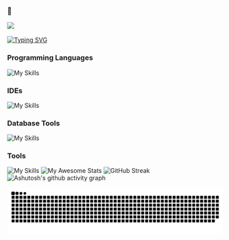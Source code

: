 ###  👋

![](https://komarev.com/ghpvc/?username=AmirMGhanem&color=blue)


[![Typing SVG](https://readme-typing-svg.demolab.com?font=Fira+Code&weight=600&size=22&duration=1500&pause=300&color=0C39F7&multiline=true&width=435&height=89&lines=Hi+It's+Amir+%F0%9F%91%8B%F0%9F%8F%BD%F0%9F%98%8A+;Welcome+To+My+Github)](https://git.io/typing-svg)

### Programming Languages
![My Skills](https://skillicons.dev/icons?i=java,python,fastapi,flask,c,cs,php&theme=dark)
### IDEs
![My Skills](https://skillicons.dev/icons?i=vscode,visualstudio,eclipse&theme=dark)
### Database Tools 
![My Skills](https://skillicons.dev/icons?i=mysql,mongodb&theme=dark)
### Tools
![My Skills](https://skillicons.dev/icons?i=aws,docker,nginx,stackoverflow,netlify,cloudflare,discord,git,github,gitlab,linkedin,wordpress&theme=dark)
![My Awesome Stats](https://awesome-github-stats.azurewebsites.net/user-stats/AmirMGhanem?cardType=github&theme=react)
![GitHub Streak](https://streak-stats.demolab.com?user=AmirMGhanem&theme=blueberry&hide_border=true&date_format=j%20M%5B%20Y%5D)
![Ashutosh's github activity graph](https://github-readme-activity-graph.cyclic.app/graph?username=AmirMGhanem&theme=react-dark)

![](https://github.com/AmirMGhanem/AmirMGhanem/blob/master/assets/github-contribution-grid-snake.svg)

